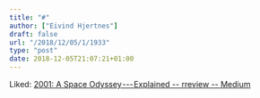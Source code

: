 ```yaml
---
title: "#"
author: ["Eivind Hjertnes"]
draft: false
url: "/2018/12/05/1/1933"
type: "post"
date: 2018-12-05T21:07:21+01:00
---
```


Liked:
[2001:
A Space Odyssey --- Explained -- rreview -- Medium](https://medium.com/rreview/2001-a-space-odyssey-explained-228c2d551cbf)
